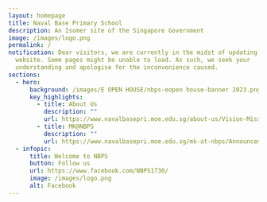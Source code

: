 ```yaml
---
layout: homepage
title: Naval Base Primary School
description: An Isomer site of the Singapore Government
image: /images/logo.png
permalink: /
notification: Dear visitors, we are currently in the midst of updating the
  website. Some pages might be unable to load. As such, we seek your
  understanding and apologise for the inconvenience caused.
sections:
  - hero:
      background: /images/E OPEN HOUSE/nbps-eopen house-banner 2023.png
      key_highlights:
        - title: About Us
          description: ""
          url: https://www.navalbasepri.moe.edu.sg/about-us/Vision-Mission-Values/
        - title: MK@NBPS
          description: ""
          url: https://www.navalbasepri.moe.edu.sg/mk-at-nbps/Announcements/
  - infopic:
      title: Welcome to NBPS
      button: Follow us
      url: https://www.facebook.com/NBPS1730/
      image: /images/logo.png
      alt: Facebook
---
```

